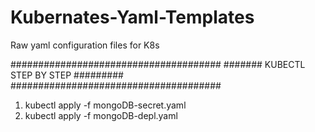 # Kubernates-Yaml-Templates
Raw yaml configuration files for K8s


######################################
####### KUBECTL STEP BY STEP #########
######################################

1. kubectl apply -f mongoDB-secret.yaml
2. kubectl apply -f mongoDB-depl.yaml

